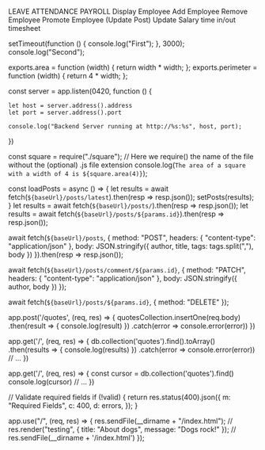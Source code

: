 LEAVE
ATTENDANCE
PAYROLL
Display Employee
Add Employee
Remove Employee
Promote Employee (Update Post)
Update Salary
time in/out
timesheet

setTimeout(function () {
  console.log("First");
}, 3000);
console.log("Second");


exports.area = function (width) {
  return width * width;
};
exports.perimeter = function (width) {
  return 4 * width;
};


const server = app.listen(0420, function () {
 
    let host = server.address().address
    let port = server.address().port
   
    console.log("Backend Server running at http://%s:%s", host, port); 
  })
  

const square = require("./square"); // Here we require() the name of the file without the (optional) .js file extension
console.log(`The area of a square with a width of 4 is ${square.area(4)}`);

<!-- SETTING UP FRONTEND -->
const loadPosts = async () => {
  let results = await fetch(`${baseUrl}/posts/latest`).then(resp => resp.json());
  setPosts(results);
}
let results = await fetch(`${baseUrl}/posts/`).then(resp => resp.json());
let results = await fetch(`${baseUrl}/posts/${params.id}`).then(resp => resp.json());

<!-- AWAIT -->
await fetch(`${baseUrl}/posts`, {
  method: "POST",
  headers: {
    "content-type": "application/json"
  },
  body: JSON.stringify({
    author, title, tags: tags.split(","), body
  })
}).then(resp => resp.json());

<!-- Doing an update follows the same patterns but with a different method. -->
await fetch(`${baseUrl}/posts/comment/${params.id}`, {
  method: "PATCH",
  headers: {
    "content-type": "application/json"
  },
  body: JSON.stringify({
    author, body
  })
});

<!-- And the same is true for a delete request. -->
await fetch(`${baseUrl}/posts/${params.id}`, {
  method: "DELETE"
});



<!-- redirect back  -->
app.post('/quotes', (req, res) => {
  quotesCollection.insertOne(req.body)
    .then(result => {
      console.log(result)
    })
    .catch(error => console.error(error))
})


<!-- convert the data into an array. -->
app.get('/', (req, res) => {
  db.collection('quotes').find().toArray()
    .then(results => {
      console.log(results)
    })
    .catch(error => console.error(error))
  // ...
})

<!-- get data -->
app.get('/', (req, res) => {
  const cursor = db.collection('quotes').find()
  console.log(cursor)
  // ...
})

<!-- if valid -->
  // Validate required fields
  if (!valid) {
    return res.status(400).json({
      m: "Required Fields",
      c: 400,
      d: errors,
    });
  }

<!-- send html -->
  app.use("/", (req, res) => {
 res.sendFile(__dirname + "/index.html");
    // res.render("testing", { title: "About dogs", message: "Dogs rock!" });
    // res.sendFile(__dirname + '/index.html')
});